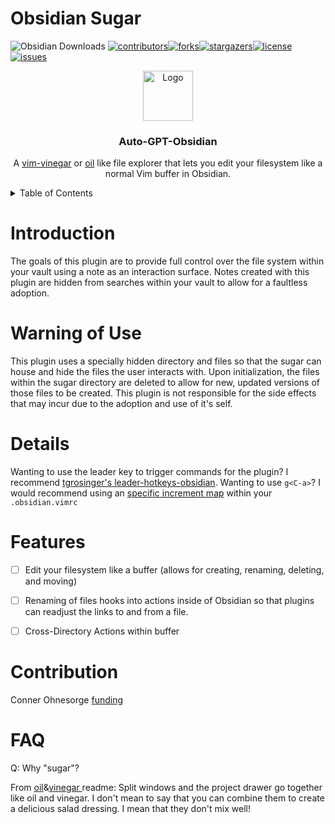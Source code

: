 # Obsidian Sugar


![Obsidian Downloads](https://img.shields.io/badge/dynamic/json?logo=obsidian&color=%23483699&label=downloads&query=%24%5B%22sugar%22%5D.downloads&url=https%3A%2F%2Fraw.githubusercontent.com%2Fobsidianmd%2Fobsidian-releases%2Fmaster%2Fcommunity-plugin-stats.json)
<a name="readme-top"></a>[![contributors](https://img.shields.io/github/contributors/conneroisu/sugar.svg?style=for-the-badge)](https://github.com/conneroisu/sugar/graphs/contributors)[![forks](https://img.shields.io/github/forks/conneroisu/sugar.svg?style=for-the-badge)](https://github.com/conneroisu/sugar/network/members)[![stargazers](https://img.shields.io/github/stars/conneroisu/sugar.svg?style=for-the-badge)](https://github.com/conneroisu/sugar/stargazers)[![license](https://img.shields.io/github/license/conneroisu/sugar.svg?style=for-the-badge)](https://github.com/conneroisu/sugar/blob/master/LICENSE)[![issues](https://img.shields.io/github/issues/conneroisu/sugar.svg?style=for-the-badge)](https://github.com/conneroisu/sugar/issues)


<div align="center"> <img src="assets/obsidianoilogo.jpg" alt="Logo" width="80" height="80"> <h3 align="center">Auto-GPT-Obsidian</h3> <p align="center"> A <a href="https://github.com/tpope/vim-vinegar">vim-vinegar</a> or <a href="https://github.com/stevearc/oil.nvim">oil</a> like file explorer that lets you edit your filesystem like a normal Vim buffer in Obsidian. </p> </div>


<details><summary>Table of Contents</summary><ol>
    <li><a href="#details">Details</a></li>
    <li><a href="#features">Features</a></li>
    <li><a href="#use-cases">Use Cases</a> </li>
    <li><a href="#commands">Commands</a></li>
    <li><a href="#contribution">Contribution</a></li>
    <li><a href="#acknowledgments">Acknowledgments</a></li>
</ol></details>


# Introduction


The goals of this plugin are to provide full control over the file system within your vault using a note as an interaction surface. Notes created with this plugin are hidden from searches within your vault to allow for a faultless adoption.


# Warning of Use


This plugin uses a specially hidden directory and files so that the sugar can house and hide the files the user interacts with. Upon initialization, the files within the sugar directory are deleted to allow for new, updated versions of those files to be created. This plugin is not responsible for the side effects that may incur due to the adoption and use of it's self.


# Details


Wanting to use the leader key to trigger commands for the plugin? I recommend [tgrosinger's leader-hotkeys-obsidian](https://github.com/tgrosinger/leader-hotkeys-obsidian).
Wanting to use `g<C-a>`? I would recommend using an [specific increment map]() within your `.obsidian.vimrc`


# Features


-   [ ] Edit your filesystem like a buffer (allows for creating, renaming, deleting, and moving)
-   [ ] Renaming of files hooks into actions inside of Obsidian so that plugins can readjust the links to and from a file.
-   [ ] Cross-Directory Actions within buffer


# Contribution


Conner Ohnesorge
[funding](https://ko-fi.com/connero)


# FAQ


Q: Why "sugar"?


From [oil](https://github.com/stevearc/oil.nvim)&[vinegar ](https://github.com/tpope/vim-vinegar) readme:
Split windows and the project drawer go together like oil and vinegar. I don't mean to say that you can combine them to create a delicious salad dressing. I mean that they don't mix well!
